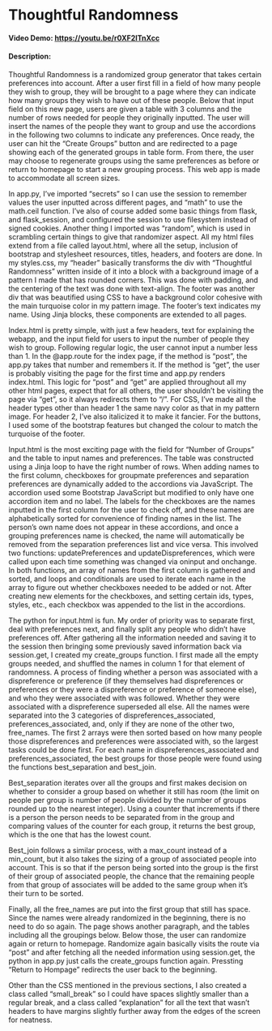 # Thoughtful Randomness
#### Video Demo:  <https://youtu.be/r0XF2ITnXcc>
#### Description:
Thoughtful Randomness is a randomized group generator that takes certain preferences into account. After a user first fill in a field of how many people they wish to group, they will be brought to a page where they can indicate how many groups they wish to have out of these people. Below that input field on this new page, users are given a table with 3 columns and the number of rows needed for people they originally inputted. The user will insert the names of the people they want to group and use the accordions in the following two columns to indicate any preferences. Once ready, the user can hit the “Create Groups” button and are redirected to a page showing each of the generated groups in table form. From there, the user may choose to regenerate groups using the same preferences as before or return to homepage to start a new grouping process. This web app is made to accommodate all screen sizes.

In app.py, I’ve imported “secrets” so I can use the session to remember values the user inputted across different pages, and “math” to use the math.ceil function. I’ve also of course added some basic things from flask, and flask_session, and configured the session to use filesystem instead of signed cookies. Another thing I imported was “random”, which is used in scrambling certain things to give that randomizer aspect.
All my html files extend from a file called layout.html, where all the setup, inclusion of bootstrap and stylesheet resources, titles, headers, and footers are done. In my styles.css, my “header” basically transforms the div with “Thoughtful Randomness” written inside of it into a block with a background image of a pattern I made that has rounded corners. This was done with padding, and the centering of the text was done with text-align. The footer was another div that was beautified using CSS to have a background color cohesive with the main turquoise color in my pattern image. The footer’s text indicates my name. Using Jinja blocks, these components are extended to all pages.

Index.html is pretty simple, with just a few headers, text for explaining the webapp, and the input field for users to input the number of people they wish to group. Following regular logic, the user cannot input a number less than 1. In the @app.route for the index page, if the method is “post”, the app.py takes that number and remembers it. If the method is “get”, the user is probably visiting the page for the first time and app.py renders index.html. This logic for “post” and “get” are applied throughout all my other html pages, expect that for all others, the user shouldn’t be visiting the page via “get”, so it always redirects them to “/”. For CSS, I’ve made all the header types other than header 1 the same navy color as that in my pattern image. For header 2, I’ve also italicized it to make it fancier. For the buttons, I used some of the bootstrap features but changed the colour to match the turquoise of the footer.

Input.html is the most exciting page with the field for “Number of Groups” and the table to input names and preferences. The table was constructed using a Jinja loop to have the right number of rows. When adding names to the first column, checkboxes for groupmate preferences and separation preferences are dynamically added to the accordions via JavaScript. The accordion used some Bootstrap JavaScript but modified to only have one accordion item and no label. The labels for the checkboxes are the names inputted in the first column for the user to check off, and these names are alphabetically sorted for convenience of finding names in the list. The person’s own name does not appear in these accordions, and once a grouping preferences name is checked, the name will automatically be removed from the separation preferences list and vice versa. This involved two functions: updatePreferences and updateDispreferences, which were called upon each time something was changed via oninput and onchange. In both functions, an array of names from the first column is gathered and sorted, and loops and conditionals are used to iterate each name in the array to figure out whether checkboxes needed to be added or not. After creating new elements for the checkboxes, and setting certain ids, types, styles, etc., each checkbox was appended to the list in the accordions.

The python for input.html is fun. My order of priority was to separate first, deal with preferences next, and finally split any people who didn’t have preferences off. After gathering all the information needed and saving it to the session then bringing some previously saved information back via session.get, I created my create_groups function. I first made all the empty groups needed, and shuffled the names in column 1 for that element of randomness. A process of finding whether a person was associated with a dispreference or preference (if they themselves had dispreferences or preferences or they were a dispreference or preference of someone else), and who they were associated with was followed. Whether they were associated with a dispreference superseded all else. All the names were separated into the 3 categories of dispreferences_associated, preferences_associated, and, only if they are none of the other two, free_names. The first 2 arrays were then sorted based on how many people those dispreferences and preferences were associated with, so the largest tasks could be done first. For each name in dispreferences_associated and preferences_associated, the best groups for those people were found using the functions best_separation and best_join.

Best_separation iterates over all the groups and first makes decision on whether to consider a group based on whether it still has room (the limit on people per group is number of people divided by the number of groups rounded up to the nearest integer). Using a counter that increments if there is a person the person needs to be separated from in the group and comparing values of the counter for each group, it returns the best group, which is the one that has the lowest count.

Best_join follows a similar process, with a max_count instead of a min_count, but it also takes the sizing of a group of associated people into account. This is so that if the person being sorted into the group is the first of their group of associated people, the chance that the remaining people from that group of associates will be added to the same group when it’s their turn to be sorted.

Finally, all the free_names are put into the first group that still has space. Since the names were already randomized in the beginning, there is no need to do so again. The page shows another paragraph, and the tables including all the groupings below. Below those, the user can randomize again or return to homepage. Randomize again basically visits the route via “post” and after fetching all the needed information using session.get, the python in app.py just calls the create_groups function again. Pressting “Return to Hompage” redirects the user back to the beginning.

Other than the CSS mentioned in the previous sections, I also created a class called “small_break” so I could have spaces slightly smaller than a regular break, and a class called “explanation” for all the text that wasn’t headers to have margins slightly further away from the edges of the screen for neatness.

